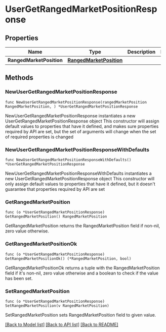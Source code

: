 # UserGetRangedMarketPositionResponse

## Properties

Name | Type | Description | Notes
------------ | ------------- | ------------- | -------------
**RangedMarketPosition** | [**RangedMarketPosition**](RangedMarketPosition.md) |  | 

## Methods

### NewUserGetRangedMarketPositionResponse

`func NewUserGetRangedMarketPositionResponse(rangedMarketPosition RangedMarketPosition, ) *UserGetRangedMarketPositionResponse`

NewUserGetRangedMarketPositionResponse instantiates a new UserGetRangedMarketPositionResponse object
This constructor will assign default values to properties that have it defined,
and makes sure properties required by API are set, but the set of arguments
will change when the set of required properties is changed

### NewUserGetRangedMarketPositionResponseWithDefaults

`func NewUserGetRangedMarketPositionResponseWithDefaults() *UserGetRangedMarketPositionResponse`

NewUserGetRangedMarketPositionResponseWithDefaults instantiates a new UserGetRangedMarketPositionResponse object
This constructor will only assign default values to properties that have it defined,
but it doesn't guarantee that properties required by API are set

### GetRangedMarketPosition

`func (o *UserGetRangedMarketPositionResponse) GetRangedMarketPosition() RangedMarketPosition`

GetRangedMarketPosition returns the RangedMarketPosition field if non-nil, zero value otherwise.

### GetRangedMarketPositionOk

`func (o *UserGetRangedMarketPositionResponse) GetRangedMarketPositionOk() (*RangedMarketPosition, bool)`

GetRangedMarketPositionOk returns a tuple with the RangedMarketPosition field if it's non-nil, zero value otherwise
and a boolean to check if the value has been set.

### SetRangedMarketPosition

`func (o *UserGetRangedMarketPositionResponse) SetRangedMarketPosition(v RangedMarketPosition)`

SetRangedMarketPosition sets RangedMarketPosition field to given value.



[[Back to Model list]](../README.md#documentation-for-models) [[Back to API list]](../README.md#documentation-for-api-endpoints) [[Back to README]](../README.md)


